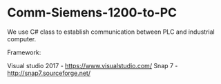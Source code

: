 # Comm-Siemens-1200-to-PC

We use C# class to establish communication between PLC and industrial computer.

Framework:

Visual studio 2017 - https://www.visualstudio.com/
Snap 7 - http://snap7.sourceforge.net/
